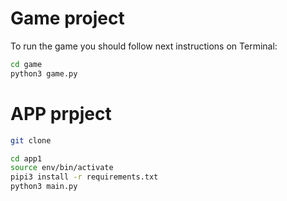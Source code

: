 # Game project

To run the game you should follow next instructions on Terminal:
```sh
cd game
python3 game.py
```

# APP prpject
```sh
git clone

cd app1
source env/bin/activate
pipi3 install -r requirements.txt
python3 main.py
```